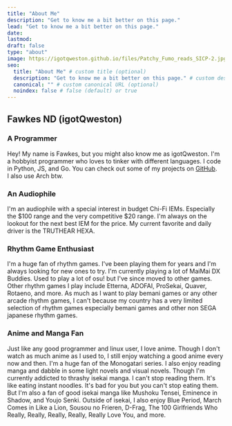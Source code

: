 ```yaml
---
title: "About Me"
description: "Get to know me a bit better on this page."
lead: "Get to know me a bit better on this page."
date: 
lastmod: 
draft: false
type: "about"
image: https://igotqweston.github.io/files/Patchy_Fumo_reads_SICP-2.jpg
seo:
  title: "About Me" # custom title (optional)
  description: "Get to know me a bit better on this page." # custom description (recommended)
  canonical: "" # custom canonical URL (optional)
  noindex: false # false (default) or true
---
```


## Fawkes ND (igotQweston)

### A Programmer

Hey! My name is Fawkes, but you might also know me as igotQweston. I'm a hobbyist programmer who loves to tinker with different languages. I code in Python, JS, and Go. You can check out some of my projects on [GitHub](https://github.com/igotQweston).\
I also use Arch btw.

### An Audiophile

I'm an audiophile with a special interest in budget Chi-Fi IEMs. Especially the $100 range and the very competitive $20 range. I'm always on the lookout for the next best IEM for the price. My current favorite and daily driver is the TRUTHEAR HEXA.

### Rhythm Game Enthusiast

I'm a huge fan of rhythm games. I've been playing them for years and I'm always looking for new ones to try. I'm currently playing a lot of MaiMai DX Buddies. Used to play a lot of osu! but I've since moved to other games. Other rhythm games I play include Etterna, ADOFAI, ProSekai, Quaver, Rotaeno, and more. As much as I want to play bemani games or any other arcade rhythm games, I can't because my country has a very limited selection of rhythm games especially bemani games and other non SEGA japanese rhythm games.

### Anime and Manga Fan

Just like any good programmer and linux user, I love anime. Though I don't watch as much anime as I used to, I still enjoy watching a good anime every now and then. I'm a huge fan of the Monogatari series. I also enjoy reading manga and dabble in some light novels and visual novels. Though I'm currently addicted to thrashy isekai manga. I can't stop reading them. It's like eating instant noodles. It's bad for you but you can't stop eating them. But I'm also a fan of good isekai manga like Mushoku Tensei, Eminence in Shadow, and Youjo Senki. Outside of isekai, I also enjoy Blue Period, March Comes in Like a Lion, Sousou no Frieren, D-Frag, The 100 Girlfriends Who Really, Really, Really, Really, Really Love You, and more.
